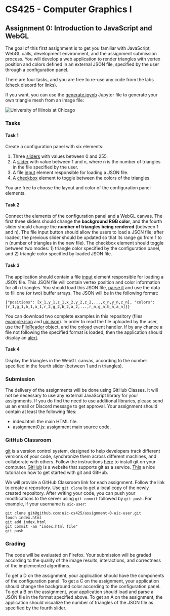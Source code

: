 # CS425 - Computer Graphics I

## Assignment 0: Introduction to JavaScript and WebGL
The goal of this first assignment is to get you familiar with JavaScript, WebGL calls, development environment, and the assignment submission process. You will develop a web application to render triangles with vertex position and colors defined in an external JSON file, specified by the user through a configuration panel.

There are four tasks, and you are free to re-use any code from the labs (check discord for links).

If you want, you can use the [generate.ipynb](https://github.com/uic-cs425/assignment-0/blob/main/generate.ipynb) Jupyter file to generate your own triangle mesh from an image file:

![University of Illinois at Chicago](https://raw.githubusercontent.com/uic-cs425/assignment-0/main/result.png)

### Tasks

#### Task 1
Create a configuration panel with six elements:
1) Three [sliders](https://developer.mozilla.org/en-US/docs/Web/HTML/Element/input/range) with values between 0 and 255.
2) A [slider](https://developer.mozilla.org/en-US/docs/Web/HTML/Element/input/range) with value between 1 and n, where n is the number of triangles in the file specified by the user.
3) A file [input](https://developer.mozilla.org/en-US/docs/Web/HTML/Element/input/file) element responsible for loading a JSON file.
4) A [checkbox](https://developer.mozilla.org/en-US/docs/Web/HTML/Element/input/checkbox) element to toggle between the colors of the triangles.

You are free to choose the layout and color of the configuration panel elements.

#### Task 2
Connect the elements of the configuration panel and a WebGL canvas. The first three sliders should change the **background RGB color**, and the fourth slider should change the **number of triangles being rendered** (between 1 and n). The file input button should allow the users to load a JSON file; after loaded, the previous slider should be updated so that its range go from 1 to n (number of triangles in the new file). The checkbox element should toggle between two modes: 1) triangle color specified by the configuration panel, and 2) triangle color specified by loaded JSON file.

#### Task 3
The application should contain a file [input](https://developer.mozilla.org/en-US/docs/Web/HTML/Element/input/file) element responsible for loading a JSON file. This JSON file will contain vertex position and color information for all n triangles. You should load this JSON file, [parse it](https://developer.mozilla.org/en-US/docs/Web/JavaScript/Reference/Global_Objects/JSON/parse) and use the data to fill one (or two) buffer arrays. The JSON will be in the following format:

```
{"positions": [x_1,y_1,z_1,x_2,y_2,z_2,...,x_n,y_n,z_n], "colors": [r_1,g_1,b_1,a_1,r_2,g_2,b_2,a_2,...,r_n,g_n,b_n,a_n]}}
```

You can download two complete examples in this repository (files [example.json](https://github.com/uic-cs425/assignment-0/blob/main/example.json) and [uic.json](https://github.com/uic-cs425/assignment-0/blob/main/uic.json)). In order to read the file uploaded by the user, use the [FileReader](https://developer.mozilla.org/en-US/docs/Web/API/FileReader) object, and the [onload](https://developer.mozilla.org/en-US/docs/Web/API/FileReader/onload) event handler. If by any chance a file not following the specified format is loaded, then the application should display an [alert](https://developer.mozilla.org/en-US/docs/Web/API/Window/alert).

#### Task 4
Display the triangles in the WebGL canvas, according to the number specified in the fourth slider (between 1 and n triangles).

### Submission
The delivery of the assignments will be done using GitHub Classes. It will not be necessary to use any external JavaScript library for your assignments. If you do find the need to use additional libraries, please send us an email or Discord message to get approval. Your assignment should contain at least the following files:
- index.html: the main HTML file.
- assignment0.js: assignment main source code.

### GitHub Classroom
[git](https://en.wikipedia.org/wiki/Git) is a version control system, designed to help developers track different versions of your code, synchronize them across different machines, and collaborate with others. Follow the instructions [here](https://git-scm.com/book/en/v2/Getting-Started-Installing-Git) to install git on your computer. [GitHub](https://github.com/) is a website that supports git as a service. [This](https://guides.github.com/activities/hello-world/) a nice tutorial on how to get started with git and GitHub.

We will provide a GitHub Classroom link for each assignment. Follow the link to create a repository. Use `git clone` to get a local copy of the newly created repository. After writing your code, you can push your modifications to the server using `git commit` followed by `git push`. For example, if your username is `uic-user`:

```
git clone git@github.com:uic-cs425/assignment-0-uic-user.git
touch index.html
git add index.html
git commit -am "index.html file"
git push
```

### Grading
The code will be evaluated on Firefox. Your submission will be graded according to the quality of the image results, interactions, and correctness of the implemented algorithms.

To get a D on the assignment, your application should have the components of the configuration panel. To get a C on the assignment, your application should change the background color according to the configuration panel. To get a B on the assignment, your application should load and parse a JSON file in the format specified above. To get an A on the assignment, the application should visualize the number of triangles of the JSON file as specified by the fourth slider.
